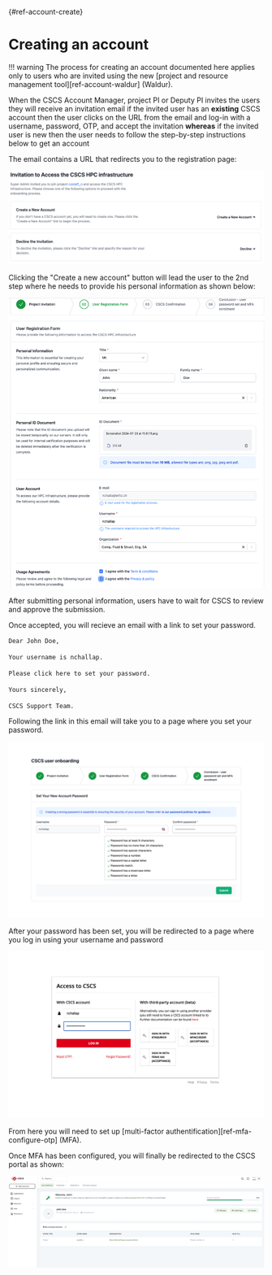 [](){#ref-account-create}
# Creating an account

!!! warning
    The process for creating an account documented here applies only to users who are invited using the new [project and resource management tool][ref-account-waldur] (Waldur).

When the CSCS Account Manager, project PI or Deputy PI invites the users they will receive an invitation email if the invited user has an **existing** CSCS account then the user clicks on the URL from the email and log-in with a username, password, OTP, and accept the invitation **whereas** if the invited user is new then the user needs to follow the step-by-step instructions below to get an account

The email contains a URL that redirects you to the registration page:

![](../images/access/invitation.png)

Clicking the "Create a new account" button will lead the user to the 2nd step where he needs to provide his personal information as shown below:

![](../images/access/registration-form.png)

After submitting personal information, users have to wait for CSCS to review and approve the submission.

Once accepted, you will recieve an email with a link to set your password.

```title="Acceptance email"
Dear John Doe,

Your username is nchallap.

Please click here to set your password.

Yours sincerely,

CSCS Support Team.
```

Following the link in this email will take you to a page where you set your password.

![](../images/access/password.png)

After your password has been set, you will be redirected to a page where you log in using your username and password

![](../images/access/first-login.png)

From here you will need to set up [multi-factor authentification][ref-mfa-configure-otp] (MFA).

Once MFA has been configured, you will finally be redirected to the CSCS portal as shown:

![](../images/access/waldur-user-dashboard.png)
